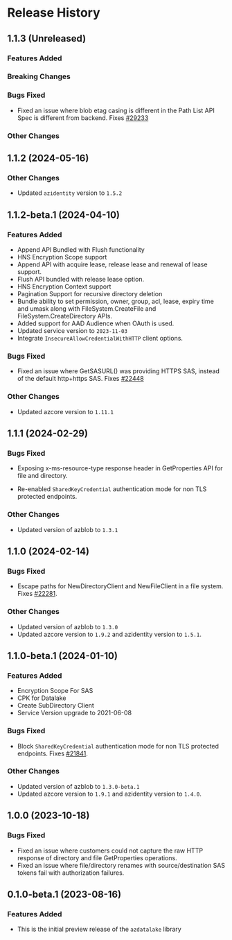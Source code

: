 # Release History

## 1.1.3 (Unreleased)

### Features Added

### Breaking Changes

### Bugs Fixed
* Fixed an issue where blob etag casing is different in the Path List API Spec is different from backend. Fixes [#29233](https://github.com/Azure/azure-rest-api-specs/issues/29233)

### Other Changes

## 1.1.2 (2024-05-16)

### Other Changes
* Updated `azidentity` version to `1.5.2`

## 1.1.2-beta.1 (2024-04-10)

### Features Added
* Append API Bundled with Flush functionality
* HNS Encryption Scope support
* Append API with acquire lease, release lease and renewal of lease support.
* Flush API bundled with release lease option.
* HNS Encryption Context support
* Pagination Support for recursive directory deletion
* Bundle ability to set permission, owner, group, acl, lease, expiry time and umask along with FileSystem.CreateFile and FileSystem.CreateDirectory APIs.
* Added support for AAD Audience when OAuth is used.
* Updated service version to `2023-11-03`
* Integrate `InsecureAllowCredentialWithHTTP` client options.

### Bugs Fixed
* Fixed an issue where GetSASURL() was providing HTTPS SAS, instead of the default http+https SAS. Fixes [#22448](https://github.com/Azure/azure-sdk-for-go/issues/22448)

### Other Changes
* Updated azcore version to `1.11.1`

## 1.1.1 (2024-02-29)

### Bugs Fixed
* Exposing x-ms-resource-type response header in GetProperties API for file and directory.

* Re-enabled `SharedKeyCredential` authentication mode for non TLS protected endpoints.

### Other Changes
* Updated version of azblob to `1.3.1`

## 1.1.0 (2024-02-14)

### Bugs Fixed
* Escape paths for NewDirectoryClient and NewFileClient in a file system. Fixes [#22281](https://github.com/Azure/azure-sdk-for-go/issues/22281).

### Other Changes
* Updated version of azblob to `1.3.0`
* Updated azcore version to `1.9.2` and azidentity version to `1.5.1`.

## 1.1.0-beta.1 (2024-01-10)

### Features Added
* Encryption Scope For SAS
* CPK for Datalake
* Create SubDirectory Client
* Service Version upgrade to 2021-06-08

### Bugs Fixed

* Block `SharedKeyCredential` authentication mode for non TLS protected endpoints. Fixes [#21841](https://github.com/Azure/azure-sdk-for-go/issues/21841).

### Other Changes
* Updated version of azblob to `1.3.0-beta.1`
* Updated azcore version to `1.9.1` and azidentity version to `1.4.0`.

## 1.0.0 (2023-10-18)

### Bugs Fixed
* Fixed an issue where customers could not capture the raw HTTP response of directory and file GetProperties operations.
* Fixed an issue where file/directory renames with source/destination SAS tokens fail with authorization failures.

## 0.1.0-beta.1 (2023-08-16)

### Features Added

* This is the initial preview release of the `azdatalake` library
